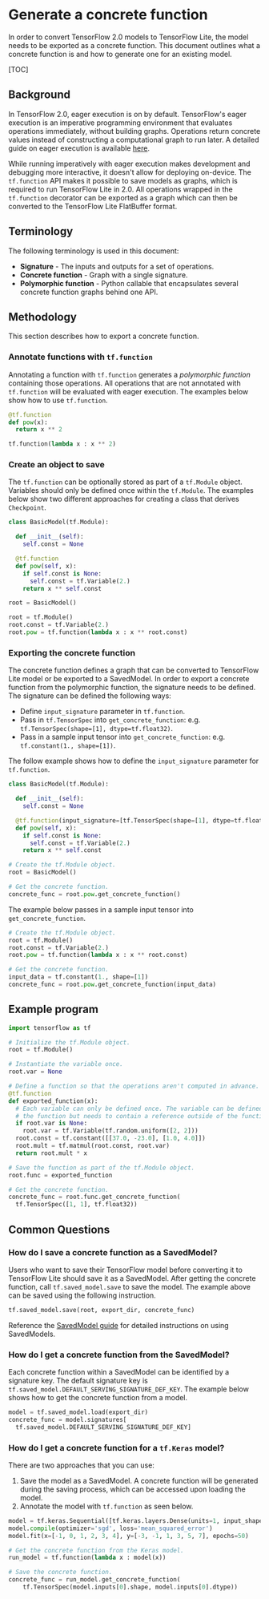 # Generate a concrete function

In order to convert TensorFlow 2.0 models to TensorFlow Lite, the model needs to
be exported as a concrete function. This document outlines what a concrete
function is and how to generate one for an existing model.

[TOC]

## Background

In TensorFlow 2.0, eager execution is on by default. TensorFlow's eager
execution is an imperative programming environment that evaluates operations
immediately, without building graphs. Operations return concrete values instead
of constructing a computational graph to run later. A detailed guide on eager
execution is available
[here](https://github.com/tensorflow/docs/blob/r2.0rc/site/en/r2/guide/eager.ipynb).

While running imperatively with eager execution makes development and debugging
more interactive, it doesn't allow for deploying on-device. The `tf.function`
API makes it possible to save models as graphs, which is required to run
TensorFlow Lite in 2.0. All operations wrapped in the `tf.function` decorator
can be exported as a graph which can then be converted to the TensorFlow Lite
FlatBuffer format.

## Terminology

The following terminology is used in this document:

*   **Signature** - The inputs and outputs for a set of operations.
*   **Concrete function** - Graph with a single signature.
*   **Polymorphic function** - Python callable that encapsulates several
    concrete function graphs behind one API.

## Methodology

This section describes how to export a concrete function.

### Annotate functions with `tf.function`

Annotating a function with `tf.function` generates a *polymorphic function*
containing those operations. All operations that are not annotated with
`tf.function` will be evaluated with eager execution. The examples below show
how to use `tf.function`.

```python
@tf.function
def pow(x):
  return x ** 2
```

```python
tf.function(lambda x : x ** 2)
```

### Create an object to save

The `tf.function` can be optionally stored as part of a `tf.Module` object.
Variables should only be defined once within the `tf.Module`. The examples below
show two different approaches for creating a class that derives `Checkpoint`.

```python
class BasicModel(tf.Module):

  def __init__(self):
    self.const = None

  @tf.function
  def pow(self, x):
    if self.const is None:
      self.const = tf.Variable(2.)
    return x ** self.const

root = BasicModel()
```

```python
root = tf.Module()
root.const = tf.Variable(2.)
root.pow = tf.function(lambda x : x ** root.const)
```

### Exporting the concrete function

The concrete function defines a graph that can be converted to TensorFlow Lite
model or be exported to a SavedModel. In order to export a concrete function
from the polymorphic function, the signature needs to be defined. The signature
can be defined the following ways:

*   Define `input_signature` parameter in `tf.function`.
*   Pass in `tf.TensorSpec` into `get_concrete_function`: e.g.
    `tf.TensorSpec(shape=[1], dtype=tf.float32)`.
*   Pass in a sample input tensor into `get_concrete_function`: e.g.
    `tf.constant(1., shape=[1])`.

The follow example shows how to define the `input_signature` parameter for
`tf.function`.

```python
class BasicModel(tf.Module):

  def __init__(self):
    self.const = None

  @tf.function(input_signature=[tf.TensorSpec(shape=[1], dtype=tf.float32)])
  def pow(self, x):
    if self.const is None:
      self.const = tf.Variable(2.)
    return x ** self.const

# Create the tf.Module object.
root = BasicModel()

# Get the concrete function.
concrete_func = root.pow.get_concrete_function()
```

The example below passes in a sample input tensor into `get_concrete_function`.

```python
# Create the tf.Module object.
root = tf.Module()
root.const = tf.Variable(2.)
root.pow = tf.function(lambda x : x ** root.const)

# Get the concrete function.
input_data = tf.constant(1., shape=[1])
concrete_func = root.pow.get_concrete_function(input_data)
```

## Example program

```python
import tensorflow as tf

# Initialize the tf.Module object.
root = tf.Module()

# Instantiate the variable once.
root.var = None

# Define a function so that the operations aren't computed in advance.
@tf.function
def exported_function(x):
  # Each variable can only be defined once. The variable can be defined within
  # the function but needs to contain a reference outside of the function.
  if root.var is None:
    root.var = tf.Variable(tf.random.uniform([2, 2]))
  root.const = tf.constant([[37.0, -23.0], [1.0, 4.0]])
  root.mult = tf.matmul(root.const, root.var)
  return root.mult * x

# Save the function as part of the tf.Module object.
root.func = exported_function

# Get the concrete function.
concrete_func = root.func.get_concrete_function(
  tf.TensorSpec([1, 1], tf.float32))
```

## Common Questions

### How do I save a concrete function as a SavedModel?

Users who want to save their TensorFlow model before converting it to TensorFlow
Lite should save it as a SavedModel. After getting the concrete function, call
`tf.saved_model.save` to save the model. The example above can be saved using
the following instruction.

```python
tf.saved_model.save(root, export_dir, concrete_func)
```

Reference the
[SavedModel guide](https://github.com/tensorflow/docs/blob/r2.0rc/site/en/r2/guide/saved_model.ipynb)
for detailed instructions on using SavedModels.

### How do I get a concrete function from the SavedModel?

Each concrete function within a SavedModel can be identified by a signature key.
The default signature key is `tf.saved_model.DEFAULT_SERVING_SIGNATURE_DEF_KEY`.
The example below shows how to get the concrete function from a model.

```python
model = tf.saved_model.load(export_dir)
concrete_func = model.signatures[
  tf.saved_model.DEFAULT_SERVING_SIGNATURE_DEF_KEY]
```

### How do I get a concrete function for a `tf.Keras` model?

There are two approaches that you can use:

1.  Save the model as a SavedModel. A concrete function will be generated during
    the saving process, which can be accessed upon loading the model.
2.  Annotate the model with `tf.function` as seen below.

```python
model = tf.keras.Sequential([tf.keras.layers.Dense(units=1, input_shape=[1])])
model.compile(optimizer='sgd', loss='mean_squared_error')
model.fit(x=[-1, 0, 1, 2, 3, 4], y=[-3, -1, 1, 3, 5, 7], epochs=50)

# Get the concrete function from the Keras model.
run_model = tf.function(lambda x : model(x))

# Save the concrete function.
concrete_func = run_model.get_concrete_function(
    tf.TensorSpec(model.inputs[0].shape, model.inputs[0].dtype))
```
